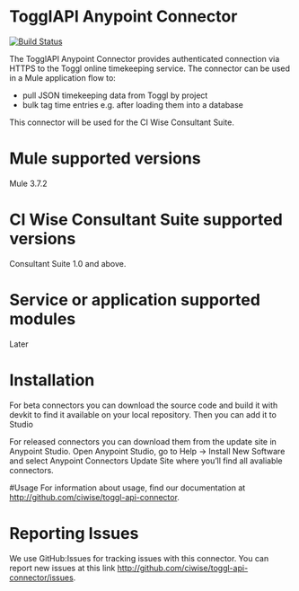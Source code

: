 # TogglAPI Anypoint Connector

[![Build Status](https://api.travis-ci.org/ciwise/toggl-api-connector.png?branch=master)](https://travis-ci.org/ciwise/toggl-api-connector)

The TogglAPI Anypoint Connector provides authenticated connection via HTTPS to the Toggl online timekeeping service.
The connector can be used in a Mule application flow to:

- pull JSON timekeeping data from Toggl by project
- bulk tag time entries e.g. after loading them into a database

This connector will be used for the CI Wise Consultant Suite.

# Mule supported versions
Mule 3.7.2

# CI Wise Consultant Suite supported versions
Consultant Suite 1.0 and above.

# Service or application supported modules
Later

# Installation 
For beta connectors you can download the source code and build it with devkit to find it available on your local repository. Then you can add it to Studio

For released connectors you can download them from the update site in Anypoint Studio. 
Open Anypoint Studio, go to Help → Install New Software and select Anypoint Connectors Update Site where you’ll find all avaliable connectors.

#Usage
For information about usage, find our documentation at http://github.com/ciwise/toggl-api-connector.

# Reporting Issues
We use GitHub:Issues for tracking issues with this connector. You can report new issues at this link http://github.com/ciwise/toggl-api-connector/issues.
